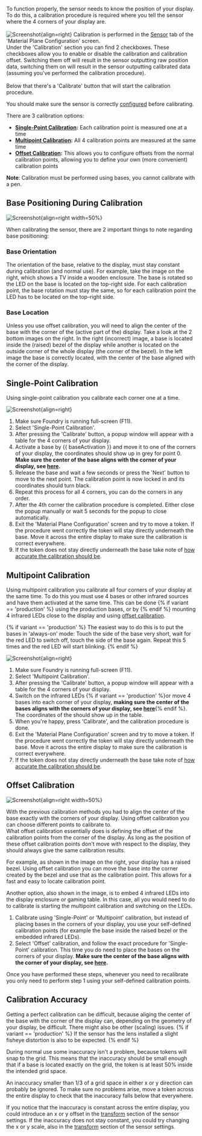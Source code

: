 To function properly, the sensor needs to know the position of your display. To do this, a calibration procedure is required where you tell the sensor where the 4 corners of your display are.<br>
<br>
![Screenshot](../img/foundry/Foundry_Cal_Btns.png){align=right}
Calibration is performed in the [Sensor](foundryConfig.md#sensor) tab of the 'Material Plane Configuration' screen.<br>
Under the 'Calibration' section you can find 2 checkboxes. These checkboxes allow you to enable or disable the calibration and calibration offset. Switching them off will result in the sensor outputting raw position data, switching them on will result in the sensor outputting calibrated data (assuming you've performed the calibration procedure).<br>
<br>
Below that there's a 'Calibrate' button that will start the calibration procedure.

You should make sure the sensor is correctly [configured](SensorConfiguration/sensorSettings.md) before calibrating.

There are 3 calibration options:

* <b>[Single-Point Calibration](#single-point-calibration):</b> Each calibration point is measured one at a time
* <b>[Multipoint Calibration](#multipoint-calibration):</b> All 4 calibration points are measured at the same time
* <b>[Offset Calibration](#offset-calibration):</b> This allows you to configure offsets from the normal calibration points, allowing you to define your own (more convenient) calibration points

<b>Note</b>: Calibration must be performed using bases, you cannot calibrate with a pen. 

## Base Positioning During Calibration
![Screenshot](../img/misc/Calibration_Base_Pos.png){align=right width=50%}

When calibrating the sensor, there are 2 important things to note regarding base positioning:

### Base Orientation
The orientation of the base, relative to the display, must stay constant during calibration (and normal use). For example, take the image on the right, which shows a TV inside a wooden enclosure. The base is rotated so the LED on the base is located on the top-right side. For each calibration point, the base rotation must stay the same, so for each calibration point the LED has to be located on the top-right side.

### Base Location
Unless you use offset calibration, you will need to align the center of the base with the corner of the (active part of the) display. Take a look at the 2 bottom images on the right. In the right (incorrect) image, a base is located inside the (raised) bezel of the display while another is located on the outside corner of the whole display (the corner of the bezel). In the left image the base is correctly located, with the center of the base aligned with the corner of the display.



## Single-Point Calibration
Using single-point calibration you calibrate each corner one at a time.

![Screenshot](../img/foundry/Foundry_Cal_Single_Progress.png){align=right}

1. Make sure Foundry is running full-screen (F11).
2. Select 'Single-Point Calibration'.
3. After pressing the 'Calibrate' button, a popup window will appear with a table for the 4 corners of your display.
4. Activate a base by {{ baseActivation }} and move it to one of the corners of your display, the coordinates should show up in grey for point 0. <b>Make sure the center of the base aligns with the corner of your display, see [here](#base-positioning-during-calibration).</b>
5. Release the base and wait a few seconds or press the 'Next' button to move to the next point. The calibration point is now locked in and its coordinates should turn black.
6. Repeat this process for all 4 corners, you can do the corners in any order.
7. After the 4th corner the calibration procedure is completed. Either close the popup manually or wait 5 seconds for the popup to close automatically.
8. Exit the 'Material Plane Configuration' screen and try to move a token. If the procedure went correctly the token will stay directly underneath the base. Move it across the entire display to make sure the calibration is correct everywhere.
9. If the token does not stay directly underneath the base take note of [how accurate the calibration should be](#calibration-accuracy).

## Multipoint Calibration
Using multipoint calibration you calibrate all four corners of your display at the same time. To do this you must use 4 bases or other infrared sources and have them activated at the same time. This can be done {% if variant == 'production' %} using the production bases, or by {% endif %} mounting 4 infrared LEDs close to the display and using [offset calibration](#offset-calibration).

{% if variant == 'production' %}
The easiest way to do this is to put the bases in 'always-on' mode: Touch the side of the base very short, wait for the red LED to switch off, touch the side of the base again. Repeat this 5 times and the red LED will start blinking.
{% endif %}

![Screenshot](../img/foundry/Foundry_Cal_Multi_Progress.png){align=right}

1. Make sure Foundry is running full-screen (F11).
2. Select 'Multipoint Calibration'.
3. After pressing the 'Calibrate' button, a popup window will appear with a table for the 4 corners of your display.
4. Switch on the infrared LEDs {% if variant == 'production' %}or move 4 bases into each corner of your display, <b>making sure the center of the bases aligns with the corners of your display, see [here](#base-positioning-during-calibration)</b>{% endif %}. The coordinates of the should show up in the table.
5. When you're happy, press 'Calibrate', and the calibration procedure is done.
7. Exit the 'Material Plane Configuration' screen and try to move a token. If the procedure went correctly the token will stay directly underneath the base. Move it across the entire display to make sure the calibration is correct everywhere.
8. If the token does not stay directly underneath the base take note of [how accurate the calibration should be](#calibration-accuracy).

## Offset Calibration
![Screenshot](../img/misc/Calibration_Multi.png){align=right width=50%}

With the previous calibration methods you had to align the center of the base exactly with the corners of your display. Using offset calibration you can choose different points to calibrate to.<br>
What offset calibration essentially does is defining the offset of the calibration points from the corner of the display. As long as the position of these offset calibration points don't move with respect to the display, they should always give the same calibration results.

For example, as shown in the image on the right, your display has a raised bezel. Using offset calibration you can move the base into the corner created by the bezel and use that as the calibration point. This allows for a fast and easy to locate calibration point.

Another option, also shown in the image, is to embed 4 infrared LEDs into the display enclosure or gaming table. In this case, all you would need to do to calibrate is starting the multipoint calibration and switching on the LEDs.

1. Calibrate using 'Single-Point' or 'Multipoint' calibration, but instead of placing bases in the corners of your display, you use your self-defined calibration points (for example the base inside the raised bezel or the embedded infrared LEDs).
2. Select 'Offset' calibration, and follow the exact procedure for 'Single-Point' calibration. This time you do need to place the bases on the corners of your display. <b>Make sure the center of the base aligns with the corner of your display, see [here](#base-positioning-during-calibration).</b>

Once you have performed these steps, whenever you need to recalibrate you only need to perform step 1 using your self-defined calibration points.

## Calibration Accuracy
Getting a perfect calibration can be difficult, because aliging the center of the base with the corner of the display can, depending on the geometry of your display, be difficult. There might also be other (scaling) issues. {% if variant == 'production' %}
If the sensor has the lens installed a slight fisheye distortion is also to be expected.
{% endif %}

During normal use some inaccuracy isn't a problem, because tokens will snap to the grid. This means that the inaccuracy should be small enough that if a base is located exactly on the grid, the token is at least 50% inside the intended grid space.

An inaccuracy smaller than 1/3 of a grid space in either x or y direction can probably be ignored. To make sure no problems arise, move a token across the entire display to check that the inaccuracy falls below that everywhere.

If you notice that the inaccuracy is constant across the entire display, you could introduce an x or y offset in the [transform](SensorConfiguration/sensorSettings.md#transform) section of the sensor settings. If the inaccuracy does not stay constant, you could try changing the x or y scale, also in the [transform](SensorConfiguration/sensorSettings.md#transform) section of the sensor settings.